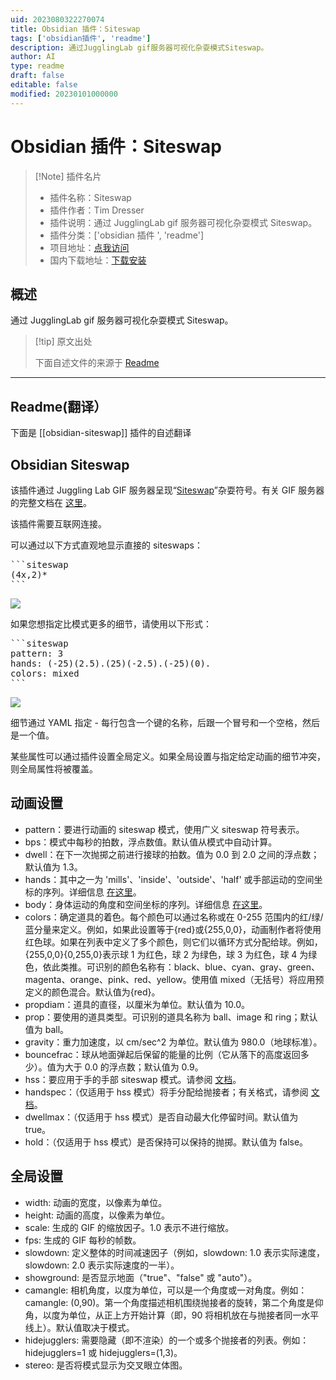 ```yaml
---
uid: 2023080322270074
title: Obsidian 插件：Siteswap
tags: ['obsidian插件', 'readme']
description: 通过JugglingLab gif服务器可视化杂耍模式Siteswap。
author: AI
type: readme
draft: false
editable: false
modified: 20230101000000
---
```


# Obsidian 插件：Siteswap

> [!Note] 插件名片
> - 插件名称：Siteswap
> - 插件作者：Tim Dresser
> - 插件说明：通过 JugglingLab gif 服务器可视化杂耍模式 Siteswap。
> - 插件分类：['obsidian 插件 ', 'readme']
> - 项目地址：[点我访问](https://github.com/tdresser/obsidian-siteswap)
> - 国内下载地址：[下载安装](https://pkmer.cn/products/plugin/pluginMarket/?obsidian-siteswap)

## 概述

通过 JugglingLab gif 服务器可视化杂耍模式 Siteswap。

> [!tip] 原文出处
>
>下面自述文件的来源于 [Readme](https://ghproxy.net/https://raw.githubusercontent.com/tdresser/obsidian-siteswap/main/README.md)

---

## Readme(翻译）

下面是 [[obsidian-siteswap]] 插件的自述翻译

## Obsidian Siteswap

该插件通过 Juggling Lab GIF 服务器呈现“[Siteswap](https://en.wikipedia.org/wiki/Siteswap)”杂耍符号。有关 GIF 服务器的完整文档在 [这里](https://jugglinglab.org/html/animinfo.html)。

该插件需要互联网连接。

可以通过以下方式直观地显示直接的 siteswaps：

<pre>
```siteswap
(4x,2)*
```
</pre>

![](<https://jugglinglab.org/anim?redirect=true;height=200;width=200;pattern=(4%2C2x)*>)

如果您想指定比模式更多的细节，请使用以下形式：

<pre>
```siteswap
pattern: 3
hands: (-25)(2.5).(25)(-2.5).(-25)(0).
colors: mixed
```
</pre>

![](<https://jugglinglab.org/anim?redirect=true;pattern=3;height=200;width=200;hands=(-25)(2.5).(25)(-2.5).(-25)(0).;colors=mixed>)

细节通过 YAML 指定 - 每行包含一个键的名称，后跟一个冒号和一个空格，然后是一个值。

某些属性可以通过插件设置全局定义。如果全局设置与指定给定动画的细节冲突，则全局属性将被覆盖。

## 动画设置

- pattern：要进行动画的 siteswap 模式，使用广义 siteswap 符号表示。
- bps：模式中每秒的拍数，浮点数值。默认值从模式中自动计算。
- dwell：在下一次抛掷之前进行接球的拍数。值为 0.0 到 2.0 之间的浮点数；默认值为 1.3。
- hands：其中之一为 'mills'、'inside'、'outside'、'half' 或手部运动的空间坐标的序列。详细信息 [在这里](https://jugglinglab.org/html/sspanel.html)。
- body：身体运动的角度和空间坐标的序列。详细信息 [在这里](https://jugglinglab.org/html/sspanel.html)。
- colors：确定道具的着色。每个颜色可以通过名称或在 0-255 范围内的红/绿/蓝分量来定义。例如，如果此设置等于{red}或{255,0,0}，动画制作者将使用红色球。如果在列表中定义了多个颜色，则它们以循环方式分配给球。例如，{255,0,0}{0,255,0}表示球 1 为红色，球 2 为绿色，球 3 为红色，球 4 为绿色，依此类推。可识别的颜色名称有：black、blue、cyan、gray、green、magenta、orange、pink、red、yellow。使用值 mixed（无括号）将应用预定义的颜色混合。默认值为{red}。
- propdiam：道具的直径，以厘米为单位。默认值为 10.0。
- prop：要使用的道具类型。可识别的道具名称为 ball、image 和 ring；默认值为 ball。
- gravity：重力加速度，以 cm/sec^2 为单位。默认值为 980.0（地球标准）。
- bouncefrac：球从地面弹起后保留的能量的比例（它从落下的高度返回多少）。值为大于 0.0 的浮点数；默认值为 0.9。
- hss：要应用于手的手部 siteswap 模式。请参阅 [文档](https://jugglinglab.org/html/HandSiteswapFeature.pdf)。
- handspec：（仅适用于 hss 模式）将手分配给抛接者；有关格式，请参阅 [文档](https://jugglinglab.org/html/HandSiteswapFeature.pdf)。
- dwellmax：（仅适用于 hss 模式）是否自动最大化停留时间。默认值为 true。
- hold：（仅适用于 hss 模式）是否保持可以保持的抛掷。默认值为 false。

## 全局设置

- width: 动画的宽度，以像素为单位。
- height: 动画的高度，以像素为单位。
- scale: 生成的 GIF 的缩放因子。1.0 表示不进行缩放。
- fps: 生成的 GIF 每秒的帧数。
- slowdown: 定义整体的时间减速因子（例如，slowdown: 1.0 表示实际速度，slowdown: 2.0 表示实际速度的一半）。
- showground: 是否显示地面（"true"、"false" 或 "auto"）。
- camangle: 相机角度，以度为单位，可以是一个角度或一对角度。例如：camangle: (0,90)。第一个角度描述相机围绕抛接者的旋转，第二个角度是仰角，以度为单位，从正上方开始计算（即，90 将相机放在与抛接者同一水平线上）。默认值取决于模式。
- hidejugglers: 需要隐藏（即不渲染）的一个或多个抛接者的列表。例如：hidejugglers=1 或 hidejugglers=(1,3)。
- stereo: 是否将模式显示为交叉眼立体图。



